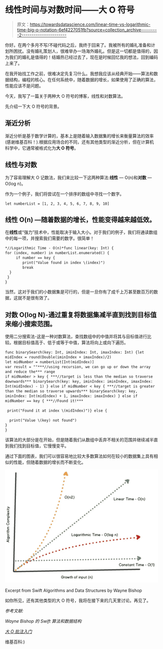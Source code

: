 # 线性时间与对数时间——大 O 符号

> 原文：<https://towardsdatascience.com/linear-time-vs-logarithmic-time-big-o-notation-6ef4227051fb?source=collection_archive---------2----------------------->

你好。在两个多月不写/不碰代码之后，我终于回来了。我被所有的婚礼准备和计划所困扰。没有婚礼策划人，很难举办一场海外婚礼。但是这一切都是值得的，因为我们的婚礼是值得的！结婚热已经过去了，现在是时候回忆我的想法，回到编码上来了。

在我开始找工作之前，很难决定先复习什么。我想我应该从经典开始——算法和数据结构，编程的核心。在任何系统中，随着数据的增长，如果使用了正确的算法，性能应该不是问题。

今天，我写了一篇关于两种大 O 符号的博客，线性和对数算法。

先介绍一下大 O 符号的背景。

## 渐近分析

渐近分析是基于数学计算的，基本上是随着输入数据集的增长来衡量算法的效率(感谢维基百科！).根据应用场合的不同，还有其他类型的渐近分析，但在计算机科学中，它通常被格式化为**大 O 符号**。

## 线性与对数

为了容易理解大 O 记数法，我们来比较一下这两种算法:**线性** — O(n)和**对数** — O(log n)。

作为一个例子，我们将尝试在一个排序的数组中寻找一个数字。

```
let numberList = [1, 2, 3, 4, 5, 6, 7, 8, 9, 10]
```

## 线性 O(n) —随着数据的增长，性能变得越来越低效。

在**线性**或“强力”技术中，性能取决于输入大小。对于我们的例子，我们将通读数组中的每一项，并搜索我们需要的数字。很简单！

```
*//Logarithmic Time - O(n)*func linear(key: Int) {
for (index, number) in numberList.enumerated() {
     if number == key { 
        print("Value found in index \(index)")
        break
  }
 }
}
```

当然，这对于我们的小数据集是可行的，但是一旦你有了成千上万甚至数百万的数据，这就不是很有效了。

## **对数 O(log N)-通过重复将数据集减半直到找到目标值来缩小搜索范围。**

使用二分搜索法-这是一种对数算法，查找数组中的中值并将其与目标值进行比较。根据目标值高于、低于或等于中值，算法将向上或向下遍历。

```
func binarySearch(key: Int, iminIndex: Int, imaxIndex: Int) {let midIndex = round(Double(iminIndex + imaxIndex)/2)
let midNumber = numberList[Int(midIndex)]
var result = ""***//using recursion, we can go up or down the array and reduce the*** range
if midNumber > key { ***//target is less than the median so traverse downwards*** binarySearch(key: key, iminIndex: iminIndex, imaxIndex:   Int(midIndex) - 1) } else if midNumber < key { ***//target is greater than the median so traverse upwards*** binarySearch(key: key, iminIndex: Int(midIndex) + 1, imaxIndex: imaxIndex) } else if midNumber == key { ***//Found it!***

 print("Found it at index \(midIndex)")} else { 

  print("Value \(key) not found")
}
}
```

该算法的大部分是在开始，但是随着我们从数组中丢弃不相关的范围并继续减半直到我们找到目标值，它慢慢变平。

通过下面的图表，我们可以很容易地比较大多数算法如何在较小的数据集上具有相似的性能，但随着数据的增长而不断变化。

![](img/b365bdf6fd7b07c4e3ad2c86304af6a0.png)

Excerpt from Swift Algorithms and Data Structures by Wayne Bishop

如你所见，还有其他类型的大 O 符号，我将在接下来的几天里讨论。再见了。

*参考文献:*

*Wayne Bishop 的 Swift 算法和数据结构*

[*大 O 批注入门*](https://rob-bell.net/2009/06/a-beginners-guide-to-big-o-notation/)

维基百科:)